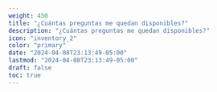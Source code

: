 ```yaml
---
weight: 450
title: "¿Cuántas preguntas me quedan disponibles?"
description: "¿Cuántas preguntas me quedan disponibles?"
icon: "inventory_2"
color: "primary"
date: "2024-04-08T23:13:49-05:00"
lastmod: "2024-04-08T23:13:49-05:00"
draft: false
toc: true
---
```

